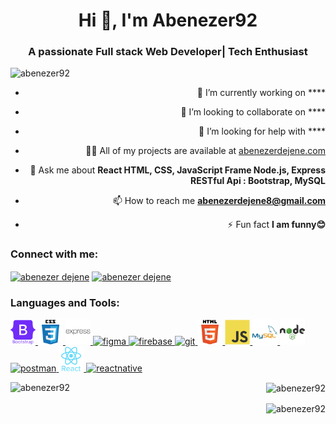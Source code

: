 
<h1 align="center">Hi 👋, I'm Abenezer92</h1>
<h3 align="center">A passionate Full stack Web Developer| Tech Enthusiast</h3>
<imag align="right"alt="coding"width="400"src= "https://media1.giphy.com/media/bGgsc5mWoryfgKBx1u/200w.gif?cid=6c09b952463p7df3yvvtxn4arwqxw2km8jf2j7hac18mz4c7&ep=v1_gifs_search&rid=200w.gif&ct=g">

<p align="left"> <img src="https://komarev.com/ghpvc/?username=abenezer92&label=Profile%20views&color=0e75b6&style=flat" alt="abenezer92" /> </p>

- 🔭 I’m currently working on ****

- 👯 I’m looking to collaborate on ****

- 🤝 I’m looking for help with ****

- 👨‍💻 All of my projects are available at [abenezerdejene.com](abenezerdejene.com)

- 💬 Ask me about **React HTML, CSS, JavaScript Frame Node.js, Express RESTful Api : Bootstrap, MySQL**

- 📫 How to reach me **abenezerdejene8@gmail.com**

- ⚡ Fun fact **I am funny😊**

<h3 align="left">Connect with me:</h3>
<p align="left">
<a href="https://linkedin.com/in/abenezer dejene" target="blank"><img align="center" src="https://raw.githubusercontent.com/rahuldkjain/github-profile-readme-generator/master/src/images/icons/Social/linked-in-alt.svg" alt="abenezer dejene" height="30" width="40" /></a>
<a href="https://fb.com/abenezer dejene" target="blank"><img align="center" src="https://raw.githubusercontent.com/rahuldkjain/github-profile-readme-generator/master/src/images/icons/Social/facebook.svg" alt="abenezer dejene" height="30" width="40" /></a>
</p>

<h3 align="left">Languages and Tools:</h3>
<p align="left"> <a href="https://getbootstrap.com" target="_blank" rel="noreferrer"> <img src="https://raw.githubusercontent.com/devicons/devicon/master/icons/bootstrap/bootstrap-plain-wordmark.svg" alt="bootstrap" width="40" height="40"/> </a> <a href="https://www.w3schools.com/css/" target="_blank" rel="noreferrer"> <img src="https://raw.githubusercontent.com/devicons/devicon/master/icons/css3/css3-original-wordmark.svg" alt="css3" width="40" height="40"/> </a> <a href="https://expressjs.com" target="_blank" rel="noreferrer"> <img src="https://raw.githubusercontent.com/devicons/devicon/master/icons/express/express-original-wordmark.svg" alt="express" width="40" height="40"/> </a> <a href="https://www.figma.com/" target="_blank" rel="noreferrer"> <img src="https://www.vectorlogo.zone/logos/figma/figma-icon.svg" alt="figma" width="40" height="40"/> </a> <a href="https://firebase.google.com/" target="_blank" rel="noreferrer"> <img src="https://www.vectorlogo.zone/logos/firebase/firebase-icon.svg" alt="firebase" width="40" height="40"/> </a> <a href="https://git-scm.com/" target="_blank" rel="noreferrer"> <img src="https://www.vectorlogo.zone/logos/git-scm/git-scm-icon.svg" alt="git" width="40" height="40"/> </a> <a href="https://www.w3.org/html/" target="_blank" rel="noreferrer"> <img src="https://raw.githubusercontent.com/devicons/devicon/master/icons/html5/html5-original-wordmark.svg" alt="html5" width="40" height="40"/> </a> <a href="https://developer.mozilla.org/en-US/docs/Web/JavaScript" target="_blank" rel="noreferrer"> <img src="https://raw.githubusercontent.com/devicons/devicon/master/icons/javascript/javascript-original.svg" alt="javascript" width="40" height="40"/> </a> <a href="https://www.mysql.com/" target="_blank" rel="noreferrer"> <img src="https://raw.githubusercontent.com/devicons/devicon/master/icons/mysql/mysql-original-wordmark.svg" alt="mysql" width="40" height="40"/> </a> <a href="https://nodejs.org" target="_blank" rel="noreferrer"> <img src="https://raw.githubusercontent.com/devicons/devicon/master/icons/nodejs/nodejs-original-wordmark.svg" alt="nodejs" width="40" height="40"/> </a> <a href="https://postman.com" target="_blank" rel="noreferrer"> <img src="https://www.vectorlogo.zone/logos/getpostman/getpostman-icon.svg" alt="postman" width="40" height="40"/> </a> <a href="https://reactjs.org/" target="_blank" rel="noreferrer"> <img src="https://raw.githubusercontent.com/devicons/devicon/master/icons/react/react-original-wordmark.svg" alt="react" width="40" height="40"/> </a> <a href="https://reactnative.dev/" target="_blank" rel="noreferrer"> <img src="https://reactnative.dev/img/header_logo.svg" alt="reactnative" width="40" height="40"/> </a> </p>

<p><img align="left" src="https://github-readme-stats.vercel.app/api/top-langs?username=abenezer92&show_icons=true&locale=en&layout=compact" alt="abenezer92" /></p>

<p>&nbsp;<img align="center" src="https://github-readme-stats.vercel.app/api?username=abenezer92&show_icons=true&locale=en" alt="abenezer92" /></p>

<p><img align="center" src="https://github-readme-streak-stats.herokuapp.com/?user=abenezer92&" alt="abenezer92" /></p>

